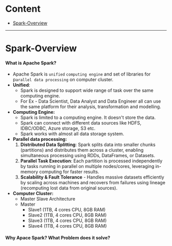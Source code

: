 # Content
- [Spark-Overview](#Spark-Overview)

---

# Spark-Overview
#### What is Apache Spark?
- Apache Spark is `unified` `computing engine` and set of libraries for p`arallel data processing` on computer cluster.
- **Unified**: 
	- Spark is designed to support wide range of task over the same computing engine.
	- For Ex - Data Scientist, Data Analyst and Data Engineer all can use the same platform for their analysis, transformation and modelling.
- **Computing Engine:**
	- Spark is limited to a computing engine. It doesn't store the data.
	- Spark can connect with different data sources like HDFS, IDBC/ODBC, Azure storage, S3 etc.
	- Spark works with almost all data storage system.
- **Parallel data processing:**
	1. **Distributed Data Splitting**: Spark splits data into smaller chunks (partitions) and distributes them across a cluster, enabling simultaneous processing using RDDs, DataFrames, or Datasets.
	2. **Parallel Task Execution**: Each partition is processed independently by tasks running in parallel on multiple nodes/cores, leveraging in-memory computing for faster results.
	3. **Scalability & Fault Tolerance** - Handles massive datasets efficiently by scaling across machines and recovers from failures using lineage (recomputing lost data from original sources).
- **Computer Cluster:**
	- Master Slave Architecture
	- Master
		- Slave1 (1TB, 4 cores CPU, 8GB RAM)
		- Slave2 (1TB, 4 cores CPU, 8GB RAM)
		- Slave3 (1TB, 4 cores CPU, 8GB RAM)
		- Slave4 (1TB, 4 cores CPU, 8GB RAM)

#### Why Apace Spark? What Problem does it solve?
